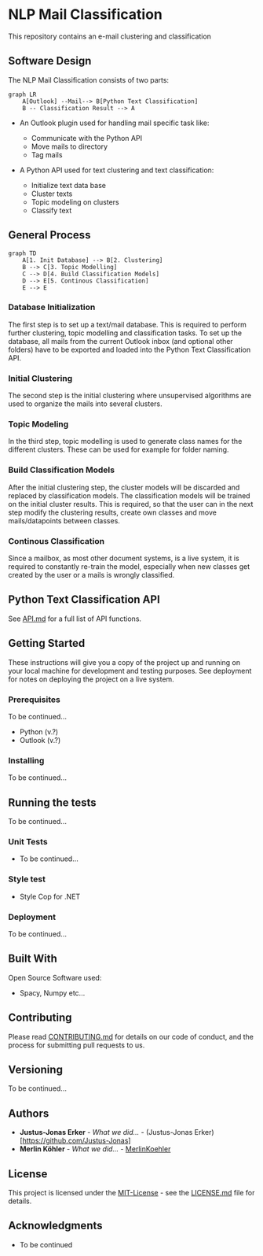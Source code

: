 # NLP Mail Classification

This repository contains an e-mail clustering and classification

## Software Design

The NLP Mail Classification consists of two parts:

```mermaid
graph LR
	A[Outlook] --Mail--> B[Python Text Classification]
	B -- Classification Result --> A
```





- An Outlook plugin used for handling mail specific task like:
  - Communicate with the Python API
  - Move mails to directory
  - Tag mails



- A Python API used for text clustering and text classification:
  - Initialize text data base
  - Cluster texts
  - Topic modeling on clusters
  - Classify text

## General Process

```mermaid
graph TD
	A[1. Init Database] --> B[2. Clustering]
    B --> C[3. Topic Modelling]
    C --> D[4. Build Classification Models]
    D --> E[5. Continous Classification]
    E --> E
```





### Database Initialization

The first step is to set up a text/mail database. This is required to perform further clustering, topic modelling and classification tasks. To set up the database, all mails from the current Outlook inbox (and optional other folders) have to be exported and loaded into the Python Text Classification API. 

### Initial Clustering

The second step is the initial clustering where unsupervised algorithms are used to organize the mails into several clusters.

### Topic Modeling

In the third step, topic modelling is used to generate class names for the different clusters. These can be used for example for folder naming.

### Build Classification Models

After the initial clustering step, the cluster models will be discarded and replaced by classification models. The classification models will be trained on the initial cluster results. This is required, so that the user can in the next step modify the clustering results, create own classes and move mails/datapoints between classes. 

### Continous Classification

Since a mailbox, as most other document systems, is a live system, it is required to constantly re-train the model, especially when new classes get created by the user or a mails is wrongly classified. 



## Python Text Classification API

See [API.md](API.md) for a full list of API functions.

## Getting Started

These instructions will give you a copy of the project up and running on
your local machine for development and testing purposes. See deployment
for notes on deploying the project on a live system.

### Prerequisites

To be continued...
- Python (v.?)
- Outlook (v.?)

### Installing

To be continued...

## Running the tests

To be continued...

### Unit Tests

- To be continued...

### Style test

- Style Cop for .NET

### Deployment

To be continued...

## Built With

Open Source Software used:

- Spacy, Numpy etc...

## Contributing

Please read [CONTRIBUTING.md](CONTRIBUTING.md) for details on our code
of conduct, and the process for submitting pull requests to us.

## Versioning

To be continued...

## Authors

  - **Justus-Jonas Erker** - *What we did...* - (Justus-Jonas Erker)[https://github.com/Justus-Jonas]
  - **Merlin Köhler** - *What we did...* -
    [MerlinKoehler](https://github.com/MerlinKoehler)

## License

This project is licensed under the [MIT-License](LICENSE.md) - see the [LICENSE.md](LICENSE.md) file for
details.

## Acknowledgments

  - To be continued
